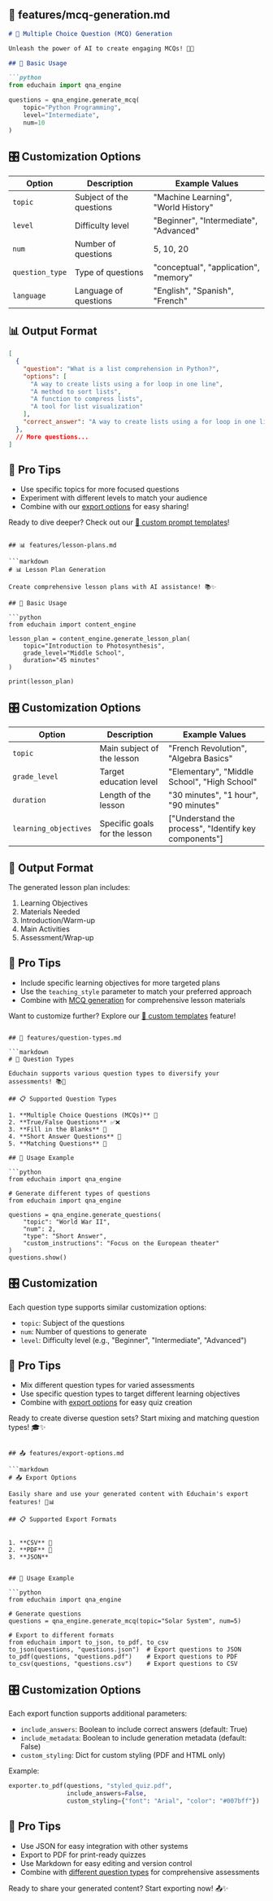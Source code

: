 ## 📝 features/mcq-generation.md

```markdown
# 📝 Multiple Choice Question (MCQ) Generation

Unleash the power of AI to create engaging MCQs! 🧠✨

## 🚀 Basic Usage

```python
from educhain import qna_engine

questions = qna_engine.generate_mcq(
    topic="Python Programming",
    level="Intermediate",
    num=10
)
```

## 🎛️ Customization Options

| Option | Description | Example Values |
|--------|-------------|----------------|
| `topic` | Subject of the questions | "Machine Learning", "World History" |
| `level` | Difficulty level | "Beginner", "Intermediate", "Advanced" |
| `num` | Number of questions | 5, 10, 20 |
| `question_type` | Type of questions | "conceptual", "application", "memory" |
| `language` | Language of questions | "English", "Spanish", "French" |

## 📊 Output Format

```json
[
  {
    "question": "What is a list comprehension in Python?",
    "options": [
      "A way to create lists using a for loop in one line",
      "A method to sort lists",
      "A function to compress lists",
      "A tool for list visualization"
    ],
    "correct_answer": "A way to create lists using a for loop in one line"
  },
  // More questions...
]
```

## 🌟 Pro Tips

- Use specific topics for more focused questions
- Experiment with different levels to match your audience
- Combine with our [export options](export-options.md) for easy sharing!

Ready to dive deeper? Check out our [🎨 custom prompt templates](../advanced-usage/custom-prompts.md)!
```

## 📊 features/lesson-plans.md

```markdown
# 📊 Lesson Plan Generation

Create comprehensive lesson plans with AI assistance! 📚✨

## 🚀 Basic Usage

```python
from educhain import content_engine

lesson_plan = content_engine.generate_lesson_plan(
    topic="Introduction to Photosynthesis",
    grade_level="Middle School",
    duration="45 minutes"
)

print(lesson_plan)
```

## 🎛️ Customization Options

| Option | Description | Example Values |
|--------|-------------|----------------|
| `topic` | Main subject of the lesson | "French Revolution", "Algebra Basics" |
| `grade_level` | Target education level | "Elementary", "Middle School", "High School" |
| `duration` | Length of the lesson | "30 minutes", "1 hour", "90 minutes" |
| `learning_objectives` | Specific goals for the lesson | ["Understand the process", "Identify key components"] |


## 📄 Output Format

The generated lesson plan includes:

1. Learning Objectives
2. Materials Needed
3. Introduction/Warm-up
4. Main Activities
5. Assessment/Wrap-up


## 🌟 Pro Tips

- Include specific learning objectives for more targeted plans
- Use the `teaching_style` parameter to match your preferred approach
- Combine with [MCQ generation](mcq-generation.md) for comprehensive lesson materials

Want to customize further? Explore our [🎨 custom templates](../advanced-usage/custom-prompts.md) feature!
```

## 🔢 features/question-types.md

```markdown
# 🔢 Question Types

Educhain supports various question types to diversify your assessments! 📚🧠

## 📋 Supported Question Types

1. **Multiple Choice Questions (MCQs)** 🔘
2. **True/False Questions** ✅❌
3. **Fill in the Blanks** 📝
4. **Short Answer Questions** 📄
5. **Matching Questions** 🔗

## 🚀 Usage Example

```python
from educhain import qna_engine

# Generate different types of questions
from educhain import qna_engine

questions = qna_engine.generate_questions(
    "topic": "World War II",
    "num": 2,
    "type": "Short Answer",
    "custom_instructions": "Focus on the European theater"
)
questions.show()
```

## 🎛️ Customization

Each question type supports similar customization options:

- `topic`: Subject of the questions
- `num`: Number of questions to generate
- `level`: Difficulty level (e.g., "Beginner", "Intermediate", "Advanced")


## 🌟 Pro Tips

- Mix different question types for varied assessments
- Use specific question types to target different learning objectives
- Combine with [export options](export-options.md) for easy quiz creation

Ready to create diverse question sets? Start mixing and matching question types! 🎓✨
```

## 📤 features/export-options.md

```markdown
# 📤 Export Options

Easily share and use your generated content with Educhain's export features! 💾📊

## 📋 Supported Export Formats


1. **CSV** 📑
2. **PDF** 📁
3. **JSON**


## 🚀 Usage Example

```python
from educhain import qna_engine

# Generate questions
questions = qna_engine.generate_mcq(topic="Solar System", num=5)

# Export to different formats
from educhain import to_json, to_pdf, to_csv
to_json(questions, "questions.json")  # Export questions to JSON
to_pdf(questions, "questions.pdf")    # Export questions to PDF
to_csv(questions, "questions.csv")    # Export questions to CSV
```

## 🎛️ Customization Options

Each export function supports additional parameters:

- `include_answers`: Boolean to include correct answers (default: True)
- `include_metadata`: Boolean to include generation metadata (default: False)
- `custom_styling`: Dict for custom styling (PDF and HTML only)

Example:

```python
exporter.to_pdf(questions, "styled_quiz.pdf", 
                include_answers=False, 
                custom_styling={"font": "Arial", "color": "#007bff"})
```

## 🌟 Pro Tips

- Use JSON for easy integration with other systems
- Export to PDF for print-ready quizzes
- Use Markdown for easy editing and version control
- Combine with [different question types](question-types.md) for comprehensive assessments

Ready to share your generated content? Start exporting now! 📤✨
```
